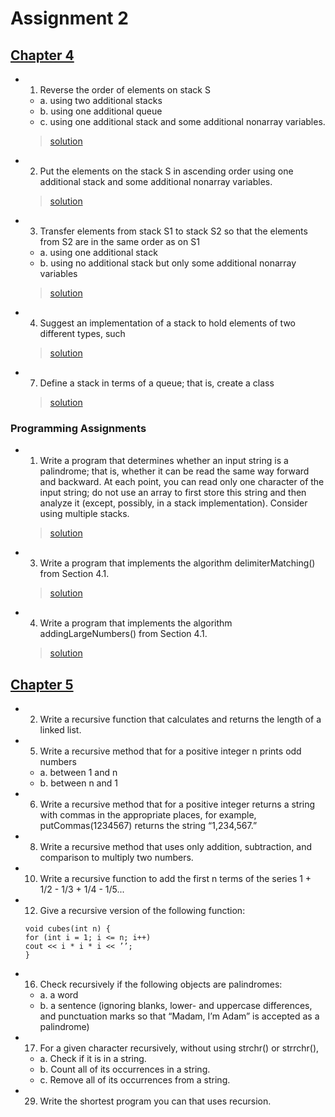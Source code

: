 # Assignment 2


## [Chapter 4](https://github.com/nkteaching/assignment-2-vonderchild/tree/master/chapter4)

- 1. Reverse the order of elements on stack S
    - a. using two additional stacks
    - b. using one additional queue
    - c. using one additional stack and some additional nonarray variables.     
    >[solution](https://github.com/nkteaching/assignment-2-vonderchild/blob/master/chapter4/question1.cpp)
    
- 2. Put the elements on the stack S in ascending order using one additional stack and
some additional nonarray variables.
    >[solution](https://github.com/nkteaching/assignment-2-vonderchild/blob/master/chapter4/question2.cpp)
    
- 3. Transfer elements from stack S1 to stack S2 so that the elements from S2 are in the
same order as on S1
    - a. using one additional stack
    - b. using no additional stack but only some additional nonarray variables
    >[solution](https://github.com/nkteaching/assignment-2-vonderchild/blob/master/chapter4/question3.cpp)

- 4. Suggest an implementation of a stack to hold elements of two different types, such
    >[solution](https://github.com/nkteaching/assignment-2-vonderchild/blob/master/chapter4/question4.cpp)

- 7. Define a stack in terms of a queue; that is, create a class
    >[solution](https://github.com/nkteaching/assignment-2-vonderchild/blob/master/chapter4/question7.cpp)

### Programming Assignments

- 1. Write a program that determines whether an input string is a palindrome; that is,
whether it can be read the same way forward and backward. At each point, you can
read only one character of the input string; do not use an array to first store this
string and then analyze it (except, possibly, in a stack implementation). Consider
using multiple stacks.
    >[solution](https://github.com/nkteaching/assignment-2-vonderchild/blob/master/chapter4/programming-assignments/question1.cpp)

- 3. Write a program that implements the algorithm delimiterMatching() from
Section 4.1.
    >[solution](https://github.com/nkteaching/assignment-2-vonderchild/blob/master/chapter4/programming-assignments/question3.cpp)

- 4. Write a program that implements the algorithm addingLargeNumbers() from
Section 4.1.
    >[solution](https://github.com/nkteaching/assignment-2-vonderchild/blob/master/chapter4/programming-assignments/question4.cpp)

## [Chapter 5](https://github.com/nkteaching/assignment-2-vonderchild/tree/master/chapter5)

- 2. Write a recursive function that calculates and returns the length of a linked list.

- 5. Write a recursive method that for a positive integer n prints odd numbers
    - a. between 1 and n
    - b. between n and 1

- 6. Write a recursive method that for a positive integer returns a string with commas
in the appropriate places, for example, putCommas(1234567) returns the string
“1,234,567.”

- 8. Write a recursive method that uses only addition, subtraction, and comparison to
multiply two numbers.

- 10. Write a recursive function to add the first n terms of the series 
1 + 1/2 - 1/3 + 1/4 - 1/5...

- 12. Give a recursive version of the following function:
    ```
    void cubes(int n) {
    for (int i = 1; i <= n; i++)
    cout << i * i * i << ’’;
    }
    ```
 
- 16. Check recursively if the following objects are palindromes:
    - a. a word
    - b. a sentence (ignoring blanks, lower- and uppercase differences, and punctuation
marks so that “Madam, I’m Adam” is accepted as a palindrome)

- 17. For a given character recursively, without using strchr() or strrchr(),
    - a. Check if it is in a string.
    - b. Count all of its occurrences in a string.
    - c. Remove all of its occurrences from a string.

- 29. Write the shortest program you can that uses recursion.
